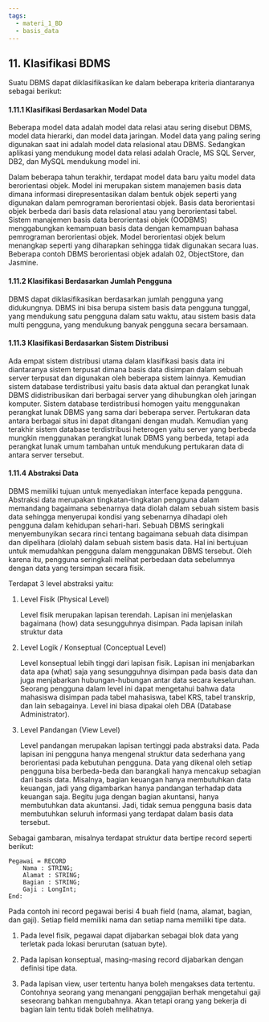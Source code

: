 ```yaml
---
tags:
  - materi_1_BD
  - basis_data
---
```

## 11. Klasifikasi BDMS

Suatu DBMS dapat diklasifikasikan ke dalam beberapa kriteria diantaranya sebagai berikut:

#### 1.11.1 Klasifikasi Berdasarkan Model Data

Beberapa model data adalah model data relasi atau sering disebut DBMS, model data hierarki, dan model data jaringan. Model data yang paling sering digunakan saat ini adalah model data relasional atau DBMS. Sedangkan aplikasi yang mendukung model data relasi adalah Oracle, MS SQL Server, DB2, dan MySQL mendukung model ini.

Dalam beberapa tahun terakhir, terdapat model data baru yaitu model data berorientasi objek. Model ini merupakan sistem manajemen basis data dimana informasi direpresentasikan dalam bentuk objek seperti yang digunakan dalam pemrograman berorientasi objek. Basis data berorientasi objek berbeda dari basis data relasional atau yang berorientasi tabel. Sistem manajemen basis data berorientasi objek (OODBMS) menggabungkan kemampuan basis data dengan kemampuan bahasa pemrograman berorientasi objek. Model berorientasi objek belum menangkap seperti yang diharapkan sehingga tidak digunakan secara luas. Beberapa contoh DBMS berorientasi objek adalah 02, ObjectStore, dan Jasmine.


#### 1.11.2 Klasifikasi Berdasarkan Jumlah Pengguna

DBMS dapat diklasifikasikan berdasarkan jumlah pengguna yang didukungnya. DBMS ini bisa berupa sistem basis data pengguna tunggal, yang mendukung satu pengguna dalam satu waktu, atau sistem basis data multi pengguna, yang mendukung banyak pengguna secara bersamaan.

#### 1.11.3 Klasifikasi Berdasarkan Sistem Distribusi

Ada empat sistem distribusi utama dalam klasifikasi basis data ini diantaranya sistem terpusat dimana basis data disimpan dalam sebuah server terpusat dan digunakan oleh beberapa sistem lainnya. Kemudian sistem database terdistribusi yaitu basis data aktual dan perangkat lunak DBMS didistribusikan dari berbagai server yang dihubungkan oleh jaringan komputer. Sistem database terdistribusi homogen yaitu menggunakan perangkat lunak DBMS yang sama dari beberapa server. Pertukaran data antara berbagai situs ini dapat ditangani dengan mudah. Kemudian yang terakhir sistem database terdistribusi heterogen yaitu server yang berbeda mungkin menggunakan perangkat lunak DBMS yang berbeda, tetapi ada perangkat lunak umum tambahan untuk mendukung pertukaran data di antara server tersebut.

#### 1.11.4 Abstraksi Data

DBMS memiliki tujuan untuk menyediakan interface kepada pengguna. Abstraksi data merupakan tingkatan-tingkatan pengguna dalam memandang bagaimana sebenarnya data diolah dalam sebuah sistem basis data sehingga menyerupai kondisi yang sebenarnya dihadapi oleh pengguna dalam kehidupan sehari-hari. Sebuah DBMS seringkali menyembunyikan secara rinci tentang bagaimana sebuah data disimpan dan dipelihara (diolah) dalam sebuah sistem basis data. Hal ini bertujuan untuk memudahkan pengguna dalam menggunakan DBMS tersebut. Oleh karena itu, pengguna seringkali melihat perbedaan data sebelumnya dengan data yang tersimpan secara fisik.

Terdapat 3 level abstraksi yaitu:

1. Level Fisik (Physical Level)

	Level fisik merupakan lapisan terendah. Lapisan ini menjelaskan bagaimana (how) data sesungguhnya disimpan. Pada lapisan inilah struktur data


2. Level Logik / Konseptual (Conceptual Level)

	Level konseptual lebih tinggi dari lapisan fisik. Lapisan ini menjabarkan data apa (what) saja yang sesungguhnya disimpan pada basis data dan juga menjabarkan hubungan-hubungan antar data secara keseluruhan. Seorang pengguna dalam level ini dapat mengetahui bahwa data mahasiswa disimpan pada tabel mahasiswa, tabel KRS, tabel transkrip, dan lain sebagainya. Level ini biasa dipakai oleh DBA (Database Administrator).

3. Level Pandangan (View Level)

	Level pandangan merupakan lapisan tertinggi pada abstraksi data. Pada lapisan ini pengguna hanya mengenal struktur data sederhana yang berorientasi pada kebutuhan pengguna. Data yang dikenal oleh setiap pengguna bisa berbeda-beda dan barangkali hanya mencakup sebagian dari basis data. Misalnya, bagian keuangan hanya membutuhkan data keuangan, jadi yang digambarkan hanya pandangan terhadap data keuangan saja. Begitu juga dengan bagian akuntansi, hanya membutuhkan data akuntansi. Jadi, tidak semua pengguna basis data membutuhkan seluruh informasi yang terdapat dalam basis data tersebut.


Sebagai gambaran, misalnya terdapat struktur data bertipe record seperti berikut:

```
Pegawai = RECORD
	Nama : STRING;
	Alamat : STRING;
	Bagian : STRING;
	Gaji : LongInt;
End:
```

Pada contoh ini record pegawai berisi 4 buah field (nama, alamat, bagian, dan gaji). Setiap field memiliki nama dan setiap nama memiliki tipe data.

1. Pada level fisik, pegawai dapat dijabarkan sebagai blok data yang terletak pada lokasi berurutan (satuan byte). 

2. Pada lapisan konseptual, masing-masing record dijabarkan dengan definisi tipe data. 

3. Pada lapisan view, user tertentu hanya boleh mengakses data tertentu. Contohnya seorang yang menangani penggajian berhak mengetahui gaji seseorang bahkan mengubahnya. Akan tetapi orang yang bekerja di bagian lain tentu tidak boleh melihatnya.


